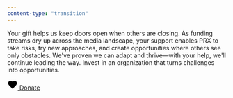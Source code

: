 ```yaml
---
content-type: "transition"
---
```


Your gift helps us keep doors open when others are closing. As funding streams dry up across the media landscape, your support enables PRX to take risks, try new approaches, and create opportunities where others see only obstacles. We've proven we can adapt and thrive—with your help, we'll continue leading the way. Invest in an organization that turns challenges into opportunities.

<a href="https://give.prx.org/give/323700/#!/donation/checkout?c_src=cta-opportunities?c_src=Referral&amp;c_src2=AR-2025" class="btn cyan"><svg xmlns="http://www.w3.org/2000/svg" height="24px" viewBox="0 -960 960 960" width="24px"><path d="m480-120-58-52q-101-91-167-157T150-447.5Q111-500 95.5-544T80-634q0-94 63-157t157-63q52 0 99 22t81 62q34-40 81-62t99-22q94 0 157 63t63 157q0 46-15.5 90T810-447.5Q771-395 705-329T538-172l-58 52Z"></path></svg>
<span class="label">Donate</span></a>
